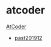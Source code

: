 # atcoder

[AtCoder](https://atcoder.jp/)
- [past201912](https://atcoder.jp/contests/past201912-open)
